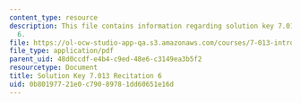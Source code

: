 ```yaml
---
content_type: resource
description: This file contains information regarding solution key 7.013 recitation
  6.
file: https://ol-ocw-studio-app-qa.s3.amazonaws.com/courses/7-013-introductory-biology-spring-2013/0b80197721e0c79089781dd60651e16d_MIT7_013S12_RecitatSol_6.pdf
file_type: application/pdf
parent_uid: 48d0ccdf-e4b4-c9ed-48e6-c3149ea3b5f2
resourcetype: Document
title: Solution Key 7.013 Recitation 6
uid: 0b801977-21e0-c790-8978-1dd60651e16d
---
```

